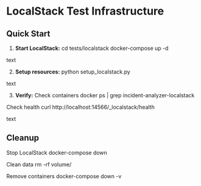 # LocalStack Test Infrastructure

## Quick Start

1. **Start LocalStack:**
cd tests/localstack
docker-compose up -d

text

2. **Setup resources:**
python setup_localstack.py

text

3. **Verify:**
Check containers
docker ps | grep incident-analyzer-localstack

Check health
curl http://localhost:14566/_localstack/health

text

## Cleanup

Stop LocalStack
docker-compose down

Clean data
rm -rf volume/

Remove containers
docker-compose down -v